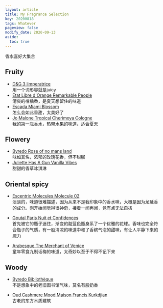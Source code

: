 ```yaml
---
layout: article
title: My Fragrance Selection
key: 20200818
tags: Whatever
pageview: false
modify_date: 2020-09-13
aside:
  toc: true
---
```



香水喜好大集合

<!--more-->


## Fruity
- [D&G 3 limperatrice](https://www.fragrantica.asia/perfume/Dolce-Gabbana/D-G-Anthology-L-Imperatrice-3-6086.html)    
用一个词形容就是juicy
- [Etat Libre d'Orange Remarkable People](https://www.fragrantica.asia/perfume/Etat-Libre-d-Orange/Remarkable-People-30504.html)     
清爽的柑橘香，是夏天想留住的味道
- [Escada Miami Blossom](https://www.fragrantica.asia/perfume/Escada/Miami-Blossom-53054.html)    
怎么会如此香甜，太美好了
- [Jo Malone Tropical Cherimoya Cologne](https://www.fragrantica.asia/perfume/Jo-Malone-London/Tropical-Cherimoya-Cologne-49602.html)    
我的第一瓶香水，热带水果的味道，适合夏天

## Flowery

- [Byredo Rose of no mans land](https://www.fragrantica.asia/perfume/Byredo/Rose-Of-No-Man-s-Land-31931.html)    
味如其名，浓郁的玫瑰花香，但不甜腻
- [Juliette Has A Gun Vanilla Vibes](https://www.fragrantica.asia/perfume/Juliette-Has-A-Gun/Vanilla-Vibes-54878.html)    
甜甜的香草冰淇淋


## Oriental spicy

- [Escentric Molecules Molecule 02](https://www.fragrantica.asia/perfume/Escentric-Molecules/Escentric-02-3607.html)    
淡淡的，味道很难描述，因为从来不是我印象中的香水味，大概是因为龙延香的成分。刚开始闻觉得很神奇，接着一闻再闻，竟有点无法自拔

- [Goutal Paris Nuit et Confidences](https://www.fragrantica.asia/perfume/Annick-Goutal/Nuit-et-Confidences-46239.html)   
首先被它的瓶子迷住，渐变的靛蓝色瓶身系了一个优雅的花球。香味也完全符合瓶子的气质，有一股清凉的味道中和了香槟气泡的甜味，有让人平静下来的魔力

- [Arabesque The Merchant of Venice](https://www.fragrantica.asia/perfume/The-Merchant-of-Venice/Arabesque-32670.html)   
童年零食九制话梅的味道，太奇妙以至于不得不记下来

## Woody 

- [Byredo Bibliothèque](https://www.fragrantica.asia/perfume/Byredo/Biblioth-que-43324.html)   
不是想象中的老旧图书馆气味，莫名有股奶香

- [Oud Cashmere Mood Maison Francis Kurkdjian](https://www.fragrantica.asia/perfume/Maison-Francis-Kurkdjian/Oud-Cashmere-Mood-17661.html)   
古老的东方木质建筑